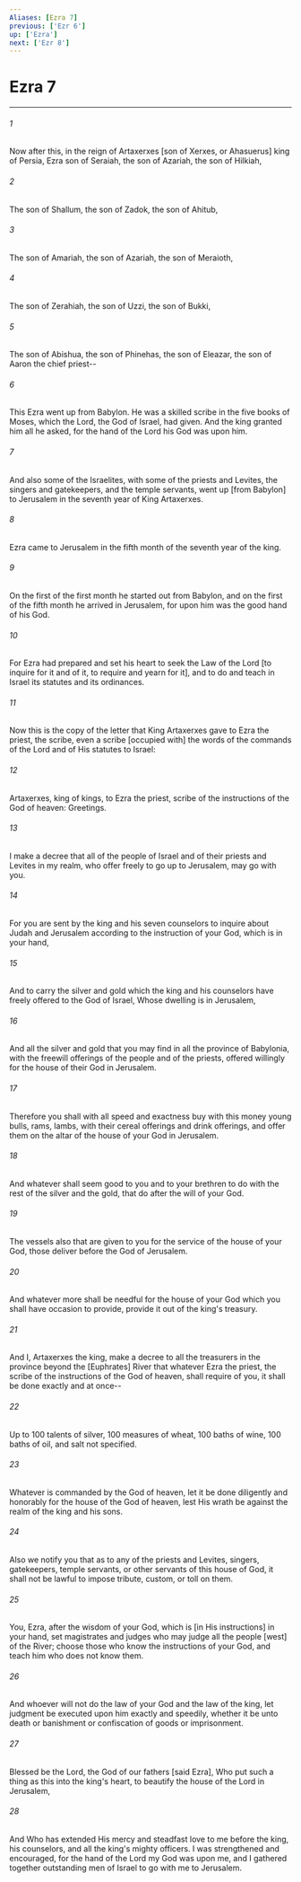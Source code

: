 ```yaml
---
Aliases: [Ezra 7]
previous: ['Ezr 6']
up: ['Ezra']
next: ['Ezr 8']
---
```

# Ezra 7

***


###### 1 


Now after this, in the reign of Artaxerxes [son of Xerxes, or Ahasuerus] king of Persia, Ezra son of Seraiah, the son of Azariah, the son of Hilkiah, 


###### 2 


The son of Shallum, the son of Zadok, the son of Ahitub, 


###### 3 


The son of Amariah, the son of Azariah, the son of Meraioth, 


###### 4 


The son of Zerahiah, the son of Uzzi, the son of Bukki, 


###### 5 


The son of Abishua, the son of Phinehas, the son of Eleazar, the son of Aaron the chief priest-- 


###### 6 


This Ezra went up from Babylon. He was a skilled scribe in the five books of Moses, which the Lord, the God of Israel, had given. And the king granted him all he asked, for the hand of the Lord his God was upon him. 


###### 7 


And also some of the Israelites, with some of the priests and Levites, the singers and gatekeepers, and the temple servants, went up [from Babylon] to Jerusalem in the seventh year of King Artaxerxes. 


###### 8 


Ezra came to Jerusalem in the fifth month of the seventh year of the king. 


###### 9 


On the first of the first month he started out from Babylon, and on the first of the fifth month he arrived in Jerusalem, for upon him was the good hand of his God. 


###### 10 


For Ezra had prepared and set his heart to seek the Law of the Lord [to inquire for it and of it, to require and yearn for it], and to do and teach in Israel its statutes and its ordinances. 


###### 11 


Now this is the copy of the letter that King Artaxerxes gave to Ezra the priest, the scribe, even a scribe [occupied with] the words of the commands of the Lord and of His statutes to Israel: 


###### 12 


Artaxerxes, king of kings, to Ezra the priest, scribe of the instructions of the God of heaven: Greetings. 


###### 13 


I make a decree that all of the people of Israel and of their priests and Levites in my realm, who offer freely to go up to Jerusalem, may go with you. 


###### 14 


For you are sent by the king and his seven counselors to inquire about Judah and Jerusalem according to the instruction of your God, which is in your hand, 


###### 15 


And to carry the silver and gold which the king and his counselors have freely offered to the God of Israel, Whose dwelling is in Jerusalem, 


###### 16 


And all the silver and gold that you may find in all the province of Babylonia, with the freewill offerings of the people and of the priests, offered willingly for the house of their God in Jerusalem. 


###### 17 


Therefore you shall with all speed and exactness buy with this money young bulls, rams, lambs, with their cereal offerings and drink offerings, and offer them on the altar of the house of your God in Jerusalem. 


###### 18 


And whatever shall seem good to you and to your brethren to do with the rest of the silver and the gold, that do after the will of your God. 


###### 19 


The vessels also that are given to you for the service of the house of your God, those deliver before the God of Jerusalem. 


###### 20 


And whatever more shall be needful for the house of your God which you shall have occasion to provide, provide it out of the king's treasury. 


###### 21 


And I, Artaxerxes the king, make a decree to all the treasurers in the province beyond the [Euphrates] River that whatever Ezra the priest, the scribe of the instructions of the God of heaven, shall require of you, it shall be done exactly and at once-- 


###### 22 


Up to 100 talents of silver, 100 measures of wheat, 100 baths of wine, 100 baths of oil, and salt not specified. 


###### 23 


Whatever is commanded by the God of heaven, let it be done diligently and honorably for the house of the God of heaven, lest His wrath be against the realm of the king and his sons. 


###### 24 


Also we notify you that as to any of the priests and Levites, singers, gatekeepers, temple servants, or other servants of this house of God, it shall not be lawful to impose tribute, custom, or toll on them. 


###### 25 


You, Ezra, after the wisdom of your God, which is [in His instructions] in your hand, set magistrates and judges who may judge all the people [west] of the River; choose those who know the instructions of your God, and teach him who does not know them. 


###### 26 


And whoever will not do the law of your God and the law of the king, let judgment be executed upon him exactly and speedily, whether it be unto death or banishment or confiscation of goods or imprisonment. 


###### 27 


Blessed be the Lord, the God of our fathers [said Ezra], Who put such a thing as this into the king's heart, to beautify the house of the Lord in Jerusalem, 


###### 28 


And Who has extended His mercy and steadfast love to me before the king, his counselors, and all the king's mighty officers. I was strengthened and encouraged, for the hand of the Lord my God was upon me, and I gathered together outstanding men of Israel to go with me to Jerusalem.
